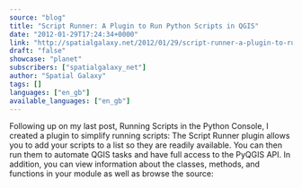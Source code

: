 ```yaml
---
source: "blog"
title: "Script Runner: A Plugin to Run Python Scripts in QGIS"
date: "2012-01-29T17:24:34+0000"
link: "http://spatialgalaxy.net/2012/01/29/script-runner-a-plugin-to-run-python-scripts-in-qgis/"
draft: "false"
showcase: "planet"
subscribers: ["spatialgalaxy_net"]
author: "Spatial Galaxy"
tags: []
languages: ["en_gb"]
available_languages: ["en_gb"]
---
```


Following up on my last post, Running Scripts in the Python Console, I created a plugin to simplify running scripts:
The Script Runner plugin allows you to add your scripts to a list so they are readily available. You can then run them to automate QGIS tasks and have full access to the PyQGIS API. In addition, you can view information about the classes, methods, and functions in your module as well as browse the source:

